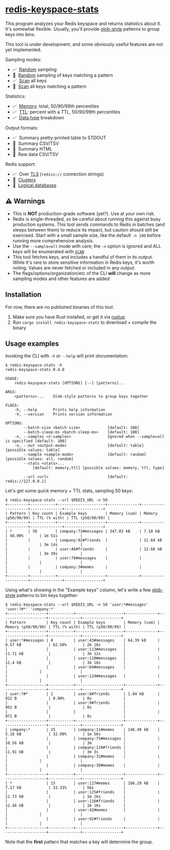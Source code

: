 # [redis-keyspace-stats](https://crates.io/crates/redis-keyspace-stats)

This program analyzes your Redis keyspace and returns statistics about it. It's somewhat flexible. Usually, you'll
provide [glob-style](https://docs.rs/glob/0.3.0/glob/struct.Pattern.html) patterns to group keys into bins.

This tool is under development, and some obviously useful features are not yet implemented.

Sampling modes:
- ✅&nbsp;&nbsp;[Random](https://redis.io/commands/randomkey) sampling
- 🚧&nbsp;&nbsp;[Random](https://redis.io/commands/randomkey) sampling of keys matching a pattern
- ✅&nbsp;&nbsp;[Scan](https://redis.io/commands/scan) all keys
- 🚧&nbsp;&nbsp;[Scan](https://redis.io/commands/scan) all keys matching a pattern

Statistics:
- ✅&nbsp;&nbsp;[Memory](https://redis.io/commands/memory-usage): total, 50/90/99th percentiles
- ✅&nbsp;&nbsp;[TTL](https://redis.io/commands/ttl): percent with a TTL, 50/90/99th percentiles
- ✅&nbsp;&nbsp;[Data type](https://redis.io/commands/type) breakdown

Output formats:
- ✅&nbsp;&nbsp;Summary pretty-printed table to STDOUT
- 🚧&nbsp;&nbsp;Summary CSV/TSV
- 🚧&nbsp;&nbsp;Summary HTML
- 🚧&nbsp;&nbsp;Raw data CSV/TSV

Redis support:
- ✅&nbsp;&nbsp;Over [TLS](https://redis.io/topics/encryption) (`rediss://` connection strings)
- 🚧&nbsp;&nbsp;[Clusters](https://redis.io/topics/cluster-tutorial)
- 🚧&nbsp;&nbsp;[Logical databases](https://redis.io/commands/select)

## ⚠️ Warnings

- This is **NOT** production-grade software (yet?). Use at your own risk.
- Redis is single-threaded, so be careful about running this against busy production systems. This tool sends commands
  to Redis in batches (and sleeps between them) to reduce its impact, but caution should still be exercised. Start with
  a small sample size, like the default `-n 100` before running more comprehensive analysis.
- Use the `--sample=all` mode with care; the `-n` option is ignored and ALL keys will be enumerated with
  [`SCAN`](https://redis.io/commands/scan)
- This tool fetches keys, and includes a handful of them in its output. While it's rare to store sensitive information
  in Redis keys, it's worth noting. Values are never fetched or included in any output.
- The flags/options/organization/etc of the CLI **will** change as more sampling modes and other features are added

## Installation

For now, there are no published binaries of this tool.

1. Make sure you have Rust installed, or get it via [rustup](https://rustup.rs)
2. Run `cargo install redis-keyspace-stats` to download + compile the binary

## Usage examples

Invoking the CLI with `-h` or `--help` will print documentation:

```
$ redis-keyspace-stats -h
redis-keyspace-stats 0.4.0

USAGE:
    redis-keyspace-stats [OPTIONS] [--] [patterns]...

ARGS:
    <patterns>...    Glob-style patterns to group keys together

FLAGS:
    -h, --help       Prints help information
    -V, --version    Prints version information

OPTIONS:
        --batch-size <batch-size>            [default: 100]
        --batch-sleep-ms <batch-sleep-ms>    [default: 100]
    -n, --samples <n-samples>                Ignored when --sample=all is specified [default: 100]
    -o, --out <output-mode>                  [default: table] [possible values: table]
        --sample <sample-mode>               [default: random] [possible values: all, random]
        --stats <stats>...
            [default: memory,ttl] [possible values: memory, ttl, type]

        --url <url>                          [default: redis://127.0.0.1]
```

Let's get some quick memory + TTL stats, sampling 50 keys:

```
$ redis-keyspace-stats --url $REDIS_URL -n 50
+---------+-----------+---------------------+--------------+--------------------+--------------+-----------------+
| Pattern | Key count | Example keys        | Memory (sum) | Memory (p50/90/99) | TTL (% with) | TTL (p50/90/99) |
+---------+-----------+---------------------+--------------+--------------------+--------------+-----------------+
| *       | 50        | company:72#messages | 347.03 kB    | 7.18 kB            | 48.00%       | 1m 51s          |
|         |           | company:92#friends  |              | 11.64 kB           |              | 3m 14s          |
|         |           | user:46#friends     |              | 12.68 kB           |              | 3m 39s          |
|         |           | user:78#messages    |              |                    |              |                 |
|         |           | company:3#memes     |              |                    |              |                 |
+---------+-----------+---------------------+--------------+--------------------+--------------+-----------------+
```

Using what's showing in the "Example keys" column, let's write a few
[glob-style](https://docs.rs/glob/0.3.0/glob/struct.Pattern.html) patterns to bin keys together:

```
$ redis-keyspace-stats --url $REDIS_URL -n 50 'user:*#messages' 'user:?#*' 'company:*'
+-----------------+-----------+---------------------+--------------+--------------------+--------------+-----------------+
| Pattern         | Key count | Example keys        | Memory (sum) | Memory (p50/90/99) | TTL (% with) | TTL (p50/90/99) |
+-----------------+-----------+---------------------+--------------+--------------------+--------------+-----------------+
| user:*#messages | 8         | user:43#messages    | 64.39 kB     | 8.57 kB            | 62.50%       | 2m 16s          |
|                 |           | user:113#messages   |              | 11.71 kB           |              | 3m 12s          |
|                 |           | user:110#messages   |              | 12.4 kB            |              | 3m 16s          |
|                 |           | user:64#messages    |              |                    |              |                 |
|                 |           | user:124#messages   |              |                    |              |                 |
+-----------------+-----------+---------------------+--------------+--------------------+--------------+-----------------+
| user:?#*        | 2         | user:8#friends      | 1.84 kB      | 922 B              | 0.00%        | 0s              |
|                 |           | user:9#friends      |              | 962 B              |              | 0s              |
|                 |           |                     |              | 971 B              |              | 0s              |
+-----------------+-----------+---------------------+--------------+--------------------+--------------+-----------------+
| company:*       | 25        | company:11#memes    | 146.49 kB    | 5.18 kB            | 32.00%       | 1m 56s          |
|                 |           | company:75#messages |              | 10.56 kB           |              | 3m              |
|                 |           | company:110#friends |              | 11.91 kB           |              | 3m 3s           |
|                 |           | company:32#memes    |              |                    |              |                 |
|                 |           | company:30#memes    |              |                    |              |                 |
+-----------------+-----------+---------------------+--------------+--------------------+--------------+-----------------+
| *               | 15        | user:117#memes      | 106.29 kB    | 7.17 kB            | 33.33%       | 56s             |
|                 |           | user:125#friends    |              | 11.73 kB           |              | 1m 16s          |
|                 |           | user:116#friends    |              | 12.46 kB           |              | 1m 16s          |
|                 |           | user:42#memes       |              |                    |              |                 |
|                 |           | user:92#friends     |              |                    |              |                 |
+-----------------+-----------+---------------------+--------------+--------------------+--------------+-----------------+
```

Note that the **first** pattern that matches a key will determine the group.
